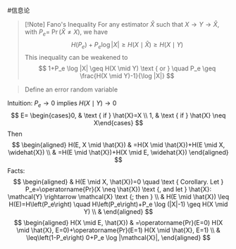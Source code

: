 
#信息论 

>[!Note] Fano's Inequality
For any estimator $\hat{X}$ such that $X \rightarrow Y \rightarrow \hat{X}$, with $P_e=$ $\operatorname{Pr}(\widehat{X} \neq X)$, we have
>$$
>H\left(P_e\right)+P_e \log |X| \geq H(X \mid \widehat{X}) \geq H(X \mid Y)
>$$
>This inequality can be weakened to
>$$
>1+P_e \log |X| \geq H(X \mid Y) \text { or } \quad P_e \geq \frac{H(X \mid Y)-1}{\log |X|}
>$$


>Define an error random variable

Intuition: $P_e \rightarrow 0$ implies $H(X \mid Y) \rightarrow 0$
$$
E= \begin{cases}0, & \text { if } \hat{X}=X \\ 1, & \text { if } \hat{X} \neq X\end{cases}
$$
Then
$$
\begin{aligned}
H(E, X \mid \hat{X}) & =H(X \mid \hat{X})+H(E \mid X, \widehat{X}) \\
& =H(E \mid \hat{X})+H(X \mid E, \widehat{X})
\end{aligned}
$$
Facts:
$$
\begin{aligned}
& H(E \mid X, \hat{X})=0 \quad \text { Corollary. Let } P_e=\operatorname{Pr}(X \neq \hat{X}) \text {, and let } \hat{X}: \mathcal{Y} \rightarrow \mathcal{X} \text {; then } \\
& H(E \mid \hat{X}) \leq H(E)=H\left(P_e\right) \quad H\left(P_e\right)+P_e \log (|X|-1) \geq H(X \mid Y) \\
&
\end{aligned}
$$
$$
\begin{aligned}
H(X \mid E, \hat{X}) & =\operatorname{Pr}(E=0) H(X \mid \hat{X}, E=0)+\operatorname{Pr}(E=1) H(X \mid \hat{X}, E=1) \\
& \leq\left(1-P_e\right) 0+P_e \log |\mathcal{X}|,
\end{aligned}
$$